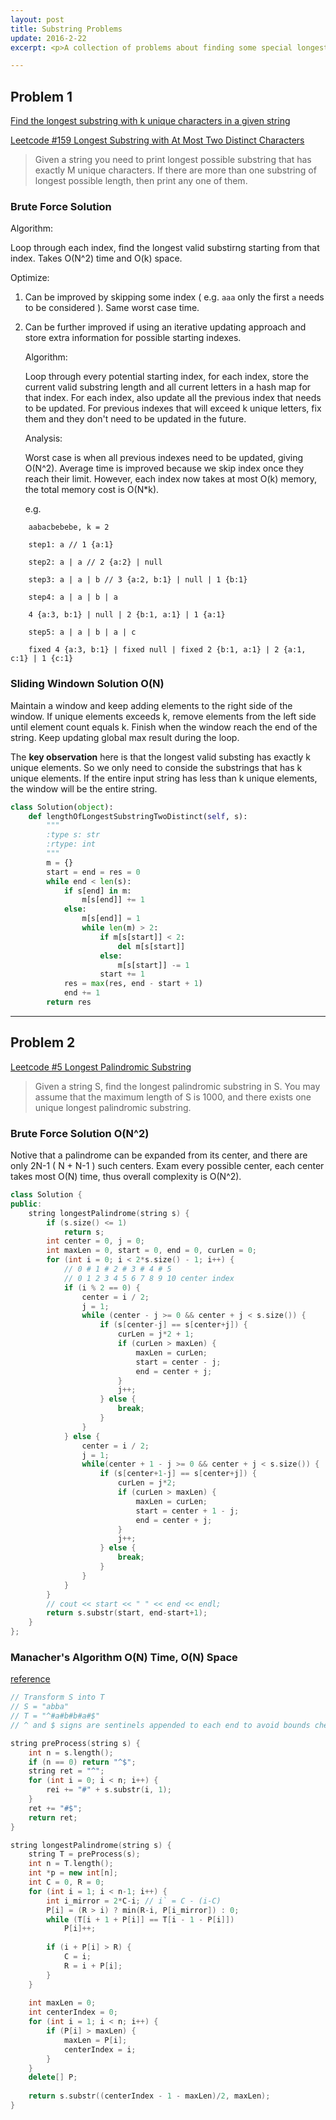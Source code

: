 ```yaml
---
layout: post
title: Substring Problems
update: 2016-2-22
excerpt: <p>A collection of problems about finding some special longest substing</p>

---
```


## Problem 1

[Find the longest substring with k unique characters in a given string](http://www.geeksforgeeks.org/find-the-longest-substring-with-k-unique-characters-in-a-given-string/)

[Leetcode #159 Longest Substring with At Most Two Distinct Characters](https://leetcode.com/problems/longest-substring-with-at-most-two-distinct-characters/)

> Given a string you need to print longest possible substring that has exactly M unique characters. If there are more than one substring of longest possible length, then print any one of them.


### Brute Force Solution

Algorithm:

Loop through each index, find the longest valid substirng starting from that index.  Takes O(N^2) time and O(k) space.

Optimize:

1. Can be improved by skipping some index ( e.g. `aaa` only the first `a` needs to be considered ).  Same worst case time. 

2. Can be further improved if using an iterative updating approach and store extra information for possible starting indexes.

	Algorithm:
	
	Loop through every potential starting index, for each index, store the current valid substring length and all current letters in a hash map for that index.  For each index, also update all the previous index that needs to be updated.  For previous indexes that will exceed k unique letters, fix them and they don't need to be updated in the future.
	
	Analysis:
	
	Worst case is when all previous indexes need to be updated, giving O(N^2).  Average time is improved because we skip index once they reach their limit.  However, each index now takes at most O(k) memory, the total memory cost is O(N*k).
	
	e.g.
	
```
	aabacbebebe, k = 2
	
	step1: a // 1 {a:1}
	
	step2: a | a // 2 {a:2} | null
	
	step3: a | a | b // 3 {a:2, b:1} | null | 1 {b:1}
	
	step4: a | a | b | a
	
	4 {a:3, b:1} | null | 2 {b:1, a:1} | 1 {a:1}
	
	step5: a | a | b | a | c
	
	fixed 4 {a:3, b:1} | fixed null | fixed 2 {b:1, a:1} | 2 {a:1, c:1} | 1 {c:1}
```

### Sliding Windown Solution O(N)

Maintain a window and keep adding elements to the right side of the window.  If unique elements exceeds k, remove elements from the left side until element count equals k.  Finish when the window reach the end of the string.  Keep updating global max result during the loop.

The **key observation** here is that the longest valid substing has exactly k unique elements.  So we only need to conside the substrings that has k unique elements.  If the entire input string has less than k unique elements, the window will be the entire string.

```python
class Solution(object):
    def lengthOfLongestSubstringTwoDistinct(self, s):
        """
        :type s: str
        :rtype: int
        """
        m = {}
        start = end = res = 0
        while end < len(s):
            if s[end] in m:
                m[s[end]] += 1
            else:
                m[s[end]] = 1
                while len(m) > 2:
                    if m[s[start]] < 2:
                        del m[s[start]]
                    else:
                        m[s[start]] -= 1
                    start += 1
            res = max(res, end - start + 1)
            end += 1
        return res
```

---

## Problem 2

[Leetcode #5 Longest Palindromic Substring](https://leetcode.com/problems/longest-palindromic-substring/)

> Given a string S, find the longest palindromic substring in S. You may assume that the maximum length of S is 1000, and there exists one unique longest palindromic substring.

### Brute Force Solution O(N^2)

Notive that a palindrome can be expanded from its center, and there are only 2N-1 ( N + N-1 ) such centers.  Exam every possible center, each center takes most O(N) time, thus overall complexity is O(N^2).

```cpp
class Solution {
public:
    string longestPalindrome(string s) {
        if (s.size() <= 1)
            return s;
        int center = 0, j = 0;
        int maxLen = 0, start = 0, end = 0, curLen = 0;
        for (int i = 0; i < 2*s.size() - 1; i++) {
            // 0 # 1 # 2 # 3 # 4 # 5
            // 0 1 2 3 4 5 6 7 8 9 10 center index
            if (i % 2 == 0) {
                center = i / 2;
                j = 1;
                while (center - j >= 0 && center + j < s.size()) {
                    if (s[center-j] == s[center+j]) {
                        curLen = j*2 + 1;
                        if (curLen > maxLen) {
                            maxLen = curLen;
                            start = center - j;
                            end = center + j;
                        }
                        j++;
                    } else {
                        break;   
                    }
                }
            } else {
                center = i / 2;
                j = 1;
                while(center + 1 - j >= 0 && center + j < s.size()) {
                    if (s[center+1-j] == s[center+j]) {
                        curLen = j*2;
                        if (curLen > maxLen) {
                            maxLen = curLen;
                            start = center + 1 - j;
                            end = center + j;
                        }
                        j++;
                    } else {
                        break;
                    }
                }
            }
        }
        // cout << start << " " << end << endl;
        return s.substr(start, end-start+1);
    }
};
```

### Manacher's Algorithm O(N) Time, O(N) Space

[reference](http://articles.leetcode.com/longest-palindromic-substring-part-ii/)

```cpp
// Transform S into T
// S = "abba"
// T = "^#a#b#b#a#$"
// ^ and $ signs are sentinels appended to each end to avoid bounds checking

string preProcess(string s) {
	int n = s.length();
	if (n == 0) return "^$";
	string ret = "^";
	for (int i = 0; i < n; i++) {
		rei += "#" + s.substr(i, 1);
	}
	ret += "#$";
	return ret;
}

string longestPalindrome(string s) {
	string T = preProcess(s);
	int n = T.length();
	int *p = new int[n];
	int C = 0, R = 0;
	for (int i = 1; i < n-1; i++) {
		int i_mirror = 2*C-i; // i` = C - (i-C)
		P[i] = (R > i) ? min(R-i, P[i_mirror]) : 0;
		while (T[i + 1 + P[i]] == T[i - 1 - P[i]])
			P[i]++;
			
		if (i + P[i] > R) {
			C = i;
			R = i + P[i];
		}
	}
	
	int maxLen = 0;
	int centerIndex = 0;
	for (int i = 1; i < n; i++) {
		if (P[i] > maxLen) {
			maxLen = P[i];
			centerIndex = i;
		}
	}
	delete[] P;
	
	return s.substr((centerIndex - 1 - maxLen)/2, maxLen);
}
```